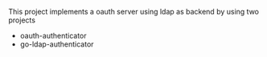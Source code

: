 This project implements a oauth server using ldap as backend by using two projects

- oauth-authenticator
- go-ldap-authenticator

